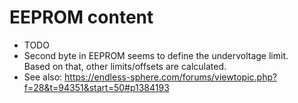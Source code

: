 # EEPROM content
* TODO
* Second byte in EEPROM seems to define the undervoltage limit.   
Based on that, other limits/offsets are calculated.
 *  See also: https://endless-sphere.com/forums/viewtopic.php?f=28&t=94351&start=50#p1384193
